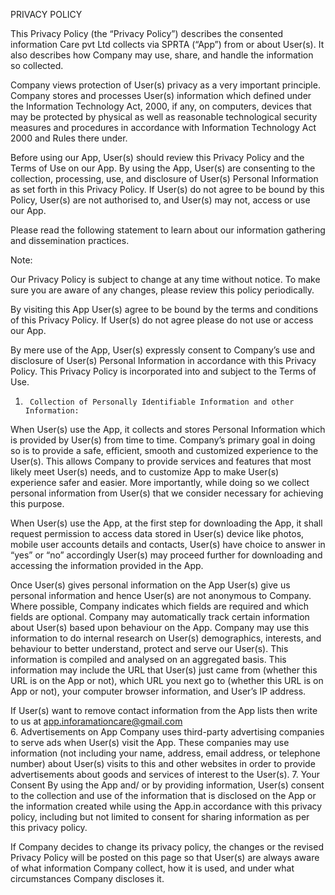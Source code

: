 PRIVACY POLICY
 
This Privacy Policy (the “Privacy Policy”) describes the consented information Care pvt Ltd collects via SPRTA (“App”) from or about User(s). It also describes how Company may use, share, and handle the information so collected.
 
Company views protection of User(s) privacy as a very important principle. Company stores and processes User(s) information which   defined under the Information Technology Act, 2000, if any, on computers, devices that may be protected by physical as well as reasonable technological security measures and procedures in accordance with Information Technology Act 2000 and Rules there under.
 
Before using our App, User(s) should review this Privacy Policy and the Terms of Use on our App.  By using the App, User(s) are consenting to the collection, processing, use, and disclosure of User(s) Personal Information as set forth in this Privacy Policy.  If User(s) do not agree to be bound by this Policy, User(s) are not authorised to, and User(s) may not, access or use our App. 
 
Please read the following statement to learn about our information gathering and dissemination practices.
 
Note:
 
Our Privacy Policy is subject to change at any time without notice. To make sure you are aware of any changes, please review this policy periodically.
 
By visiting this App User(s) agree to be bound by the terms and conditions of this Privacy Policy. If User(s) do not agree please do not use or access our App.
 
By mere use of the App, User(s) expressly consent to Company’s use and disclosure of User(s) Personal Information in accordance with this Privacy Policy. This Privacy Policy is incorporated into and subject to the Terms of Use.
1.   	Collection of Personally Identifiable Information and other Information:
When User(s) use the App, it collects and stores Personal Information which is provided by User(s) from time to time. Company’s primary goal in doing so is to provide a safe, efficient, smooth and customized experience to the User(s). This allows Company to provide services and features that most likely meet User(s) needs, and to customize App to make User(s) experience safer and easier. More importantly, while doing so we collect personal information from User(s) that we consider necessary for achieving this purpose.
 
When User(s) use the App, at the first step for downloading the App, it shall request permission to access data stored in User(s) device like photos, mobile user accounts details and contacts, User(s) have choice to answer in “yes” or “no” accordingly User(s) may proceed further for downloading and accessing the information provided in the App.
 
Once User(s) gives personal information on the App User(s) give us personal information and hence User(s) are not anonymous to Company. Where possible, Company indicates which fields are required and which fields are optional. Company may automatically track certain information about User(s) based upon behaviour on the App. Company may use this information to do internal research on User(s) demographics, interests, and behaviour to better understand, protect and serve our User(s). This information is compiled and analysed on an aggregated basis. This information may include the URL that User(s) just came from (whether this URL is on the App or not), which URL you next go to (whether this URL is on App or not), your computer browser information, and User’s IP address.


 
If User(s) want to remove contact information from the App lists then write to us at app.inforamationcare@gmail.com  
6.   	Advertisements on App
Company uses third-party advertising companies to serve ads when User(s) visit the App. These companies may use information (not including your name, address, email
address, or telephone number) about User(s) visits to this and other websites in order to provide advertisements about goods and services of interest to the User(s).
7.   	Your Consent
By using the App and/ or by providing information, User(s) consent to the collection and use of the information that is disclosed on the App or the information created while using the App.in accordance with this privacy policy, including but not limited to consent for sharing information as per this privacy policy.
 
If Company decides to change its privacy policy, the changes or the revised Privacy Policy will be posted on this page so that User(s) are always aware of what information Company collect, how it is used, and under what circumstances Company discloses it.
